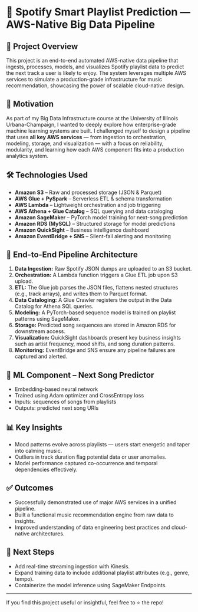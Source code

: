 # 🎵 Spotify Smart Playlist Prediction — AWS-Native Big Data Pipeline

## 🚀 Project Overview
This project is an end-to-end automated AWS-native data pipeline that ingests, processes, models, and visualizes Spotify playlist data to predict the next track a user is likely to enjoy. The system leverages multiple AWS services to simulate a production-grade infrastructure for music recommendation, showcasing the power of scalable cloud-native design.

## 📌 Motivation
As part of my Big Data Infrastructure course at the University of Illinois Urbana-Champaign, I wanted to deeply explore how enterprise-grade machine learning systems are built. I challenged myself to design a pipeline that uses **all key AWS services** — from ingestion to orchestration, modeling, storage, and visualization — with a focus on reliability, modularity, and learning how each AWS component fits into a production analytics system.

## 🛠️ Technologies Used
- **Amazon S3** – Raw and processed storage (JSON & Parquet)
- **AWS Glue + PySpark** – Serverless ETL & schema transformation
- **AWS Lambda** – Lightweight orchestration and job triggering
- **AWS Athena + Glue Catalog** – SQL querying and data cataloging
- **Amazon SageMaker** – PyTorch model training for next-song prediction
- **Amazon RDS (MySQL)** – Structured storage for model predictions
- **Amazon QuickSight** – Business intelligence dashboard
- **Amazon EventBridge + SNS** – Silent-fail alerting and monitoring

## 🔁 End-to-End Pipeline Architecture
1. **Data Ingestion:** Raw Spotify JSON dumps are uploaded to an S3 bucket.
2. **Orchestration:** A Lambda function triggers a Glue ETL job upon S3 upload.
3. **ETL:** The Glue job parses the JSON files, flattens nested structures (e.g., track arrays), and writes them to Parquet format.
4. **Data Cataloging:** A Glue Crawler registers the output in the Data Catalog for Athena SQL queries.
5. **Modeling:** A PyTorch-based sequence model is trained on playlist patterns using SageMaker.
6. **Storage:** Predicted song sequences are stored in Amazon RDS for downstream access.
7. **Visualization:** QuickSight dashboards present key business insights such as artist frequency, mood shifts, and song duration patterns.
8. **Monitoring:** EventBridge and SNS ensure any pipeline failures are captured and alerted.

## 🧠 ML Component – Next Song Predictor
- Embedding-based neural network
- Trained using Adam optimizer and CrossEntropy loss
- Inputs: sequences of songs from playlists
- Outputs: predicted next song URIs

## 📊 Key Insights
- Mood patterns evolve across playlists — users start energetic and taper into calming music.
- Outliers in track duration flag potential data or user anomalies.
- Model performance captured co-occurrence and temporal dependencies effectively.

## ✅ Outcomes
- Successfully demonstrated use of major AWS services in a unified pipeline.
- Built a functional music recommendation engine from raw data to insights.
- Improved understanding of data engineering best practices and cloud-native architectures.

## 📍 Next Steps
- Add real-time streaming ingestion with Kinesis.
- Expand training data to include additional playlist attributes (e.g., genre, tempo).
- Containerize the model inference using SageMaker Endpoints.

---

If you find this project useful or insightful, feel free to ⭐ the repo!
